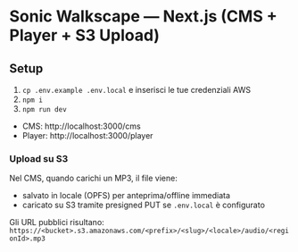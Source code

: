 
# Sonic Walkscape — Next.js (CMS + Player + S3 Upload)

## Setup
1) `cp .env.example .env.local` e inserisci le tue credenziali AWS
2) `npm i`
3) `npm run dev`

- CMS:    http://localhost:3000/cms
- Player: http://localhost:3000/player

### Upload su S3
Nel CMS, quando carichi un MP3, il file viene:
- salvato in locale (OPFS) per anteprima/offline immediata
- caricato su S3 tramite presigned PUT se `.env.local` è configurato

Gli URL pubblici risultano: `https://<bucket>.s3.amazonaws.com/<prefix>/<slug>/<locale>/audio/<regionId>.mp3`
